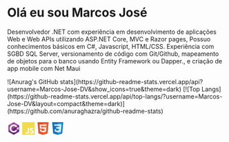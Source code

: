 <h1>Olá eu sou Marcos José</h1>
<p>
  Desenvolvedor .NET com experiência em desenvolvimento de aplicações Web e Web APIs utilizando ASP.NET Core, MVC e Razor pages, Possuo conhecimentos básicos em C#, Javascript, HTML/CSS. Experiência com SGBD SQL Server, versionamento de código com Git/Github, mapeamento de objetos para o banco usando Entity Framework ou Dapper., e criação de app mobile com Net Maui
</p>

<div>
![Anurag's GitHub stats](https://github-readme-stats.vercel.app/api?username=Marcos-Jose-DV&show_icons=true&theme=dark) 
   [![Top Langs](https://github-readme-stats.vercel.app/api/top-langs/?username=Marcos-Jose-DV&layout=compact&theme=dark)](https://github.com/anuraghazra/github-readme-stats)
</div>

<div style="display: inline_block0"><br>
<img align="center" alt"Marcos-Csharp" height="30" width"40" src="https://raw.githubusercontent.com/devicons/devicon/master/icons/csharp/csharp-original.svg" >
  <img align="center" alt"Marcos-JS" height="30" width"40" src="https://raw.githubusercontent.com/devicons/devicon/master/icons/javascript/javascript-plain.svg" >
  <img align="center" alt"Marcos-HTML" height="30" width"40" src="https://raw.githubusercontent.com/devicons/devicon/master/icons/html5/html5-original.svg" >
  <img align="center" alt"Marcos-CSS" height="30" width"40" src="https://raw.githubusercontent.com/devicons/devicon/master/icons/css3/css3-original.svg" >
</div>
